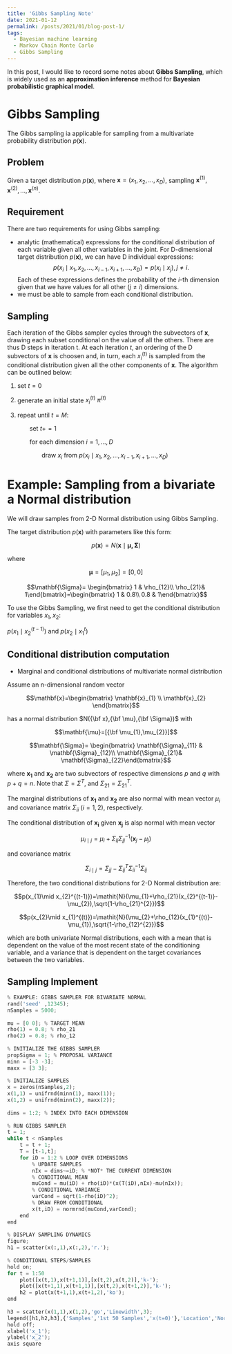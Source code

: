 ```yaml
---
title: 'Gibbs Sampling Note'
date: 2021-01-12
permalink: /posts/2021/01/blog-post-1/
tags:
  - Bayesian machine learning
  - Markov Chain Monte Carlo
  - Gibbs Sampling
---
```


In this post, I would like to record some notes about **Gibbs Sampling**, which is widely used as an **approximation inference** method for **Bayesian probabilistic graphical model**.

Gibbs Sampling
======
The Gibbs sampling ia applicable for sampling from a multivariate probability distribution $p(\mathbf{x})$.

Problem
---
Given a target distribution $p(\mathbf{x})$, where $\mathbf{x}=(x_{1},x_{2},...,x_{D})$, sampling $\mathbf{x}^{(1)},\mathbf{x}^{(2)},...,\mathbf{x}^{(n)}$.

Requirement
---
There are two requirements for using Gibbs sampling:
- analytic (mathematical) expressions for the conditional distribution of each variable given all other variables in the joint.
For D-dimensional target distribution $p(\mathbf{x})$, we can have D individual expressions:
$$p(x_{i}\mid x_{1},x_{2},...,x_{i-1},x_{i+1},...,x_{D})=p(x_{i}\mid x_{j}),j\neq i.$$
Each of these expressions defines the probability of the $i$-th dimension given that we have values for all other $(j\neq i)$ dimensions.
- we must be able to sample from each conditional distribution.

Sampling
---
Each iteration of the Gibbs sampler cycles through the subvectors of $\mathbf{x}$, drawing each subset conditional on the value of all the others. There are thus D steps in iteration t. At each iteration $t$, an ordering of the D subvectors of $\mathbf{x}$ is choosen and, in turn, each $x_{i}^{(t)}$ is sampled from the conditional distribution given all the other components of $\mathbf{x}$. The algorithm can be outlined below:

1. set $t=0$
2. generate an initial state $x_{i}^{(t)}~\pi^{(t)}$
3. repeat until $t=M$:

   &emsp;&emsp;set $t+=1$

   &emsp;&emsp;for each dimension $i=1,...,D$

      &emsp;&emsp;&emsp;&emsp;draw $x_{i}$ from $p(x_{i}\mid x_{1},x_{2},...,x_{i-1},x_{i+1},...,x_{D})$

Example: Sampling from a bivariate a Normal distribution
======
We will draw samples from 2-D Normal distribution using Gibbs Sampling.

The target distribution $p(\mathbf{x})$ with parameters like this form:

$$p(\mathbf{x})=\mathit{N}(\mathbf{x}\mid \mathbf{\mu,\Sigma})$$

where 

$$\mathbf{\mu}=[\mu_{1},\mu_{2}]=[0,0]$$ 

$$\mathbf{\Sigma}= \begin{bmatrix} 1 & \rho_{12}\\ \rho_{21}& 1\end{bmatrix}=\begin{bmatrix} 1 & 0.8\\ 0.8 & 1\end{bmatrix}$$

To use the Gibbs Sampling, we first need to get the conditional distribution for variables $x_{1},x_{2}$:

$p(x_{1}\mid x_{2}^{(t-1)})$ and $p(x_{2}\mid x_{1}^{t})$

Conditional distribution computation
---
- Marginal and conditional distributions of multivariate normal distribution

Assume an n-dimensional random vector

$$\mathbf{x}=\begin{bmatrix} \mathbf{x}_{1} \\ \mathbf{x}_{2} \end{bmatrix}$$

has a normal distribution $N({\bf x},{\bf \mu},{\bf \Sigma})$ with

$$\mathbf{\mu}=[{\bf \mu_{1},\mu_{2}}]$$ 

$$\mathbf{\Sigma}= \begin{bmatrix} \mathbf{\Sigma}_{11} & \mathbf{\Sigma}_{12}\\ \mathbf{\Sigma}_{21}& \mathbf{\Sigma}_{22}\end{bmatrix}$$

where $\mathbf{x_{1}}$ and $\mathbf{x_{2}}$ are two subvectors of respective dimensions $p$ and $q$ with $p+q=n$. Note that $\Sigma=\Sigma^{T}$, and $\Sigma_{21}=\Sigma_{21}^{T}$.

The marginal distributions of $\mathbf{x_{1}}$ and $\mathbf{x_{2}}$ are also normal with mean vector $\mu_{i}$ and covariance matrix $\Sigma_{ii}$ ($i=1,2$), respectively.

The conditional distribution of $\mathbf{x_{i}}$ given $\mathbf{x_{j}}$ is alsp normal with mean vector

$$\mu_{i\mid j}=\mu_{i}+\Sigma_{ij}\Sigma_{jj}^{-1}(\mathbf{x}_{j}-\mu_{j})$$

and covariance matrix

$$\Sigma_{i\mid j}=\Sigma_{jj}-\Sigma_{ij}^{T}\Sigma_{ii}^{-1}\Sigma_{ij}$$

Therefore, the two conditional distributions for 2-D Normal distribution are:

$$p(x_{1}\mid x_{2}^{(t-1)})=\mathit{N}(\mu_{1}+\rho_{21}(x_{2}^{(t-1)}-\mu_{2}),\sqrt{1-\rho_{21}^{2}})$$

$$p(x_{2}\mid x_{1}^{(t)})=\mathit{N}(\mu_{2}+\rho_{12}(x_{1}^{(t)}-\mu_{1}),\sqrt{1-\rho_{12}^{2}})$$

which are both univariate Normal distributions, each with a mean that is dependent on the value of the most recent state of the conditioning variable, and a variance that is dependent on the target covariances between the two variables.

Sampling Implement
---
```python
% EXAMPLE: GIBBS SAMPLER FOR BIVARIATE NORMAL
rand('seed' ,12345);
nSamples = 5000;
 
mu = [0 0]; % TARGET MEAN
rho(1) = 0.8; % rho_21
rho(2) = 0.8; % rho_12
 
% INITIALIZE THE GIBBS SAMPLER
propSigma = 1; % PROPOSAL VARIANCE
minn = [-3 -3];
maxx = [3 3];
 
% INITIALIZE SAMPLES
x = zeros(nSamples,2);
x(1,1) = unifrnd(minn(1), maxx(1));
x(1,2) = unifrnd(minn(2), maxx(2));
 
dims = 1:2; % INDEX INTO EACH DIMENSION
 
% RUN GIBBS SAMPLER
t = 1;
while t < nSamples
    t = t + 1;
    T = [t-1,t];
    for iD = 1:2 % LOOP OVER DIMENSIONS
        % UPDATE SAMPLES
        nIx = dims~=iD; % *NOT* THE CURRENT DIMENSION
        % CONDITIONAL MEAN
        muCond = mu(iD) + rho(iD)*(x(T(iD),nIx)-mu(nIx));
        % CONDITIONAL VARIANCE
        varCond = sqrt(1-rho(iD)^2);
        % DRAW FROM CONDITIONAL
        x(t,iD) = normrnd(muCond,varCond);
    end
end
 
% DISPLAY SAMPLING DYNAMICS
figure;
h1 = scatter(x(:,1),x(:,2),'r.');
 
% CONDITIONAL STEPS/SAMPLES
hold on;
for t = 1:50
    plot([x(t,1),x(t+1,1)],[x(t,2),x(t,2)],'k-');
    plot([x(t+1,1),x(t+1,1)],[x(t,2),x(t+1,2)],'k-');
    h2 = plot(x(t+1,1),x(t+1,2),'ko');
end
 
h3 = scatter(x(1,1),x(1,2),'go','Linewidth',3);
legend([h1,h2,h3],{'Samples','1st 50 Samples','x(t=0)'},'Location','Northwest')
hold off;
xlabel('x_1');
ylabel('x_2');
axis square
```
